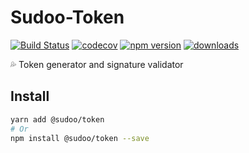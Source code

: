# Sudoo-Token

[![Build Status](https://travis-ci.com/SudoDotDog/Sudoo-Token.svg?branch=master)](https://travis-ci.com/SudoDotDog/Sudoo-Token)
[![codecov](https://codecov.io/gh/SudoDotDog/Sudoo-Token/branch/master/graph/badge.svg)](https://codecov.io/gh/SudoDotDog/Sudoo-Token)
[![npm version](https://badge.fury.io/js/%40sudoo%2Ftoken.svg)](https://www.npmjs.com/package/@sudoo/token)
[![downloads](https://img.shields.io/npm/dm/@sudoo/token.svg)](https://www.npmjs.com/package/@sudoo/token)

:sweat_drops: Token generator and signature validator

## Install

```sh
yarn add @sudoo/token
# Or
npm install @sudoo/token --save
```

